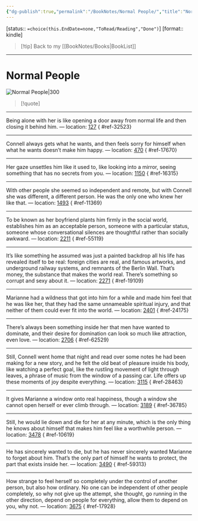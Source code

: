 ```yaml
---
{"dg-publish":true,"permalink":"/BookNotes/Normal People/","title":"Normal People","noteIcon":""}
---
```


[status:: `=choice(this.EndDate=none,"ToRead/Reading","Done")`]
[format:: kindle]

>[!tip] Back to my [[BookNotes/Books\|BookList]]

---
# Normal People

![Normal People|300](https://img9.doubanio.com/view/subject/l/public/s33314312.jpg)

>[!quote]

---
Being alone with her is like opening a door away from normal life and then closing it behind him. — location: [127]()
{ #ref-32523}


---
Connell always gets what he wants, and then feels sorry for himself when what he wants doesn’t make him happy. — location: [470]()
{ #ref-17670}


---
Her gaze unsettles him like it used to, like looking into a mirror, seeing something that has no secrets from you. — location: [1150]()
{ #ref-16315}


---
With other people she seemed so independent and remote, but with Connell she was different, a different person. He was the only one who knew her like that. — location: [1493]()
{ #ref-11369}


---
To be known as her boyfriend plants him firmly in the social world, establishes him as an acceptable person, someone with a particular status, someone whose conversational silences are thoughtful rather than socially awkward. — location: [2211]()
{ #ref-55119}


---
It’s like something he assumed was just a painted backdrop all his life has revealed itself to be real: foreign cities are real, and famous artworks, and underground railway systems, and remnants of the Berlin Wall. That’s money, the substance that makes the world real. There’s something so corrupt and sexy about it. — location: [2271]()
{ #ref-19109}


---
Marianne had a wildness that got into him for a while and made him feel that he was like her, that they had the same unnameable spiritual injury, and that neither of them could ever fit into the world. — location: [2401]()
{ #ref-24175}


---
There’s always been something inside her that men have wanted to dominate, and their desire for domination can look so much like attraction, even love. — location: [2706]()
{ #ref-62529}


---
Still, Connell went home that night and read over some notes he had been making for a new story, and he felt the old beat of pleasure inside his body, like watching a perfect goal, like the rustling movement of light through leaves, a phrase of music from the window of a passing car. Life offers up these moments of joy despite everything. — location: [3115]()
{ #ref-28463}


---
It gives Marianne a window onto real happiness, though a window she cannot open herself or ever climb through. — location: [3189]()
{ #ref-36785}


---
Still, he would lie down and die for her at any minute, which is the only thing he knows about himself that makes him feel like a worthwhile person. — location: [3478]()
{ #ref-10619}


---
He has sincerely wanted to die, but he has never sincerely wanted Marianne to forget about him. That’s the only part of himself he wants to protect, the part that exists inside her. — location: [3490]()
{ #ref-59313}


---
How strange to feel herself so completely under the control of another person, but also how ordinary. No one can be independent of other people completely, so why not give up the attempt, she thought, go running in the other direction, depend on people for everything, allow them to depend on you, why not. — location: [3675]()
{ #ref-17928}


---
